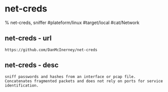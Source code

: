 #  net-creds

% net-creds, sniffer
#plateform/linux  #target/local  #cat/Network 



## net-creds - url
```
https://github.com/DanMcInerney/net-creds
```

## net-creds - desc
```
sniff passwords and hashes from an interface or pcap file. Concatenates fragmented packets and does not rely on ports for service identification.
```

